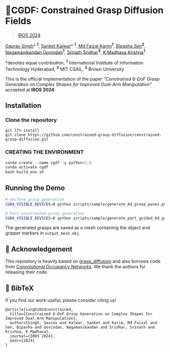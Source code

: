 # 🚀CGDF: Constrained Grasp Diffusion Fields

> [IROS 2024](http://iros2024-abudhabi.org/)

[Gaurav Singh](https://vanhalen42.github.io/)* <sup>**1**</sup>, [Sanket Kalwar](https://sanketkalwar.github.io/)* <sup>**1**</sup>, [Md Faizal Karim](https://researchweb.iiit.ac.in/~md.faizal/)<sup>**1**</sup>, [Bipasha Sen](https://bipashasen.github.io/)<sup>**2**</sup>, [Nagamanikandan Govindan](https://nagamanigi.wixsite.com/home)<sup>**1**</sup>, [Srinath Sridhar](https://cs.brown.edu/people/ssrinath/)<sup>**3**</sup>, [K Madhava Krishna](https://scholar.google.com/citations?user=QDuPGHwAAAAJ)<sup>**1**</sup>

*denotes equal contribution, <sup>**1**</sup> International Institute of Information Technology Hyderabad, <sup>**2**</sup> MIT CSAIL, <sup>**3**</sup> Brown University

This is the official implementation of the paper _"Constrained 6-DoF Grasp Generation on Complex Shapes for Improved Dual-Arm Manipulation"_ accepted at **IROS 2024**

## Installation

### Clone the repository

```
git lfs install
git clone https://github.com/constrained-grasp-diffusion/constrained-grasp-diffusion.git
```

### CREATING THE ENVIRONMENT

```python
conda create --name cgdf -y python=3.8
conda activate cgdf
bash build_env.sh
```
## Running the Demo

```bash
# Uniform grasp generation
CUDA_VISIBLE_DEVICES=0 python scripts/sample/generate_6d_grasp_poses.py --n_grasps 300 --model cgdf_v1 --input demo/data/meshes/15847850d132460f1fb05d58f51ec4fa.obj  

# Part-constrained grasp generation
CUDA_VISIBLE_DEVICES=0 python scripts/sample/generate_part_guided_6d_grasp_poses.py --n_grasps 300 --model cgdf_v1 --input demo/data/meshes/15847850d132460f1fb05d58f51ec4fa.obj

```
The generated grasps are saved as a mesh containing the object and gripper markers in `output_mesh.obj`.

## 👏 Acknowledgement

This repository is heavily based on [grasp_diffusion](https://github.com/robotgradient/grasp_diffusion) and also borrows code from [Convolutional Occupancy Networks](https://github.com/autonomousvision/convolutional_occupancy_networks). We thank the authors for releasing their code.

## 📜 BibTeX

If you find our work useful, please consider citing us!

```
@article{singh2024constrained,
  title={Constrained 6-DoF Grasp Generation on Complex Shapes for Improved Dual-Arm Manipulation},
  author={Singh, Gaurav and Kalwar, Sanket and Karim, Md Faizal and Sen, Bipasha and Govindan, Nagamanikandan and Sridhar, Srinath and Krishna, K Madhava},
  journal={IROS 2024},
  year={2024}
}
```
